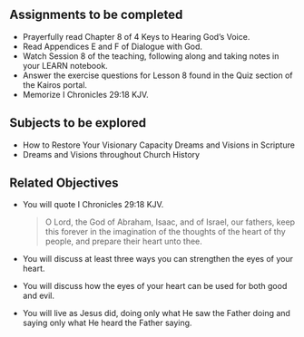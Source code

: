 ---
---

## Assignments to be completed

- Prayerfully read Chapter 8 of 4 Keys to Hearing God’s Voice.
- Read Appendices E and F of Dialogue with God.
- Watch Session 8 of the teaching, following along and taking notes in your LEARN notebook.
- Answer the exercise questions for Lesson 8 found in the Quiz section of the Kairos portal.
- Memorize I Chronicles 29:18 KJV.

## Subjects to be explored

- How to Restore Your Visionary Capacity Dreams and Visions in Scripture
- Dreams and Visions throughout Church History

## Related Objectives

- You will quote I Chronicles 29:18 KJV.
  > O Lord, the God of Abraham, Isaac, and of Israel, our fathers, keep this forever in the imagination of the thoughts of the heart of thy people, and prepare their heart unto thee.

- You will discuss at least three ways you can strengthen the eyes of your heart.
- You will discuss how the eyes of your heart can be used for both good and evil.
- You will live as Jesus did, doing only what He saw the Father doing and saying only what He heard the Father saying.
